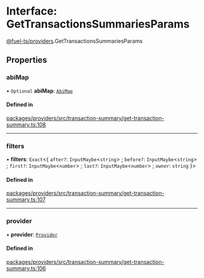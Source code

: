 # Interface: GetTransactionsSummariesParams

[@fuel-ts/providers](/api/Providers/index.md).GetTransactionsSummariesParams

## Properties

### abiMap

• `Optional` **abiMap**: [`AbiMap`](/api/Providers/index.md#abimap)

#### Defined in

[packages/providers/src/transaction-summary/get-transaction-summary.ts:108](https://github.com/FuelLabs/fuels-ts/blob/b7073a1e/packages/providers/src/transaction-summary/get-transaction-summary.ts#L108)

___

### filters

• **filters**: `Exact`&lt;{ `after?`: `InputMaybe`&lt;`string`\> ; `before?`: `InputMaybe`&lt;`string`\> ; `first?`: `InputMaybe`&lt;`number`\> ; `last?`: `InputMaybe`&lt;`number`\> ; `owner`: `string`  }\>

#### Defined in

[packages/providers/src/transaction-summary/get-transaction-summary.ts:107](https://github.com/FuelLabs/fuels-ts/blob/b7073a1e/packages/providers/src/transaction-summary/get-transaction-summary.ts#L107)

___

### provider

• **provider**: [`Provider`](/api/Providers/Provider.md)

#### Defined in

[packages/providers/src/transaction-summary/get-transaction-summary.ts:106](https://github.com/FuelLabs/fuels-ts/blob/b7073a1e/packages/providers/src/transaction-summary/get-transaction-summary.ts#L106)
